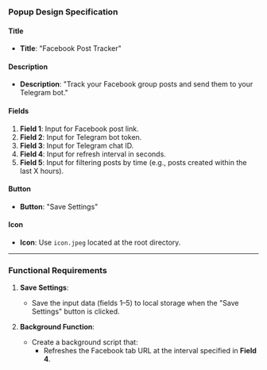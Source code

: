### Popup Design Specification

#### Title
- **Title**: "Facebook Post Tracker"

#### Description
- **Description**: "Track your Facebook group posts and send them to your Telegram bot."

#### Fields
1. **Field 1**: Input for Facebook post link.
2. **Field 2**: Input for Telegram bot token.
3. **Field 3**: Input for Telegram chat ID.
4. **Field 4**: Input for refresh interval in seconds.
5. **Field 5**: Input for filtering posts by time (e.g., posts created within the last X hours).

#### Button
- **Button**: "Save Settings"

#### Icon
- **Icon**: Use `icon.jpeg` located at the root directory.

---

### Functional Requirements

1. **Save Settings**:
    - Save the input data (fields 1–5) to local storage when the "Save Settings" button is clicked.

2. **Background Function**:
    - Create a background script that:
      - Refreshes the Facebook tab URL at the interval specified in **Field 4**.

